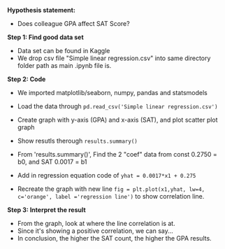 **Hypothesis statement:**
- Does colleague GPA affect SAT Score?
   
**Step 1: Find good data set**
- Data set can be found in Kaggle
- We drop csv file "Simple linear regression.csv" into same directory folder path as main .ipynb file is. 

**Step 2: Code**
- We imported matplotlib/seaborn, numpy, pandas and statsmodels

- Load the data through `pd.read_csv('Simple linear regression.csv')`

- Create graph with y-axis (GPA) and x-axis (SAT), and plot scatter plot graph

- Show resutls therough `results.summary()`

- From 'results.summary()', Find the 2 "coef" data from const 0.2750 = b0, and SAT 0.0017 = b1 
- Add in regression equation code of `yhat = 0.0017*x1 + 0.275`
- Recreate the graph with new line `fig = plt.plot(x1,yhat, lw=4, c='orange', label ='regression line')` to show correlation line.

**Step 3: Interpret the result**
- From the graph, look at where the line correlation is at.
- Since it's showing a positive correlation, we can say...
- In conclusion, the higher the SAT count, the higher the GPA results.
